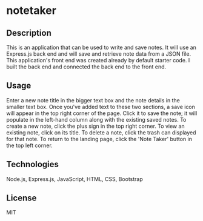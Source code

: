 # notetaker

## Description
This is an application that can be used to write and save notes. It will use an Express.js back end and will save and retrieve note data from a JSON file. This application's front end was created already by default starter code. I built the back end and connected the back end to the front end.

## Usage
Enter a new note title in the bigger text box and the note details in the smaller text box. Once you've added text to these two sections, a save icon will appear in the top right corner of the page. Click it to save the note; it will populate in the left-hand column along with the existing saved notes. To create a new note, click the plus sign in the top right corner.
To view an existing note, click on its title. To delete a note, click the trash can displayed for that note.
To return to the landing page, click the 'Note Taker' button in the top left corner.

## Technologies
 Node.js, Express.js, JavaScript, HTML, CSS, Bootstrap
 
 ## License 
 MIT

